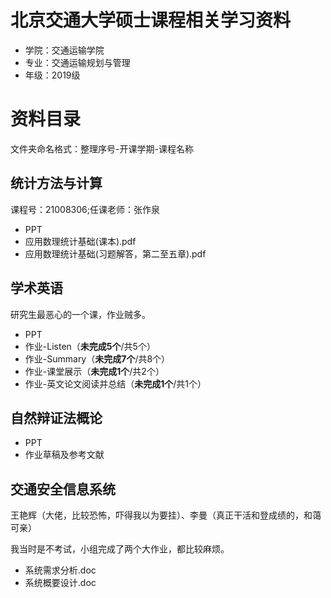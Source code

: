 # 北京交通大学硕士课程相关学习资料
* 学院：交通运输学院
* 专业：交通运输规划与管理
* 年级：2019级

# 资料目录
文件夹命名格式：整理序号-开课学期-课程名称

## 统计方法与计算
课程号：21008306;任课老师：张作泉
* PPT
* 应用数理统计基础(课本).pdf
* 应用数理统计基础(习题解答，第二至五章).pdf

## 学术英语
研究生最恶心的一个课，作业贼多。
* PPT
* 作业-Listen（**未完成5个**/共5个）
* 作业-Summary（**未完成7个**/共8个）
* 作业-课堂展示（**未完成1个**/共2个）
* 作业-英文论文阅读并总结（**未完成1个**/共1个）

## 自然辩证法概论
* PPT
* 作业草稿及参考文献

## 交通安全信息系统
王艳辉（大佬，比较恐怖，吓得我以为要挂）、李曼（真正干活和登成绩的，和蔼可亲）

我当时是不考试，小组完成了两个大作业，都比较麻烦。
* 系统需求分析.doc
* 系统概要设计.doc